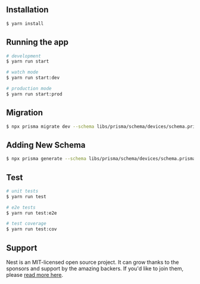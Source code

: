 ## Installation

```bash
$ yarn install
```

## Running the app

```bash
# development
$ yarn run start

# watch mode
$ yarn run start:dev

# production mode
$ yarn run start:prod
```
## Migration

```bash
$ npx prisma migrate dev --schema libs/prisma/schema/devices/schema.prisma
```
<!-- Note: devices is an example -->

## Adding New Schema

```bash
$ npx prisma generate --schema libs/prisma/schema/devices/schema.prisma  
```
<!-- Note: devices is an example -->

## Test

```bash
# unit tests
$ yarn run test

# e2e tests
$ yarn run test:e2e

# test coverage
$ yarn run test:cov
```

## Support

Nest is an MIT-licensed open source project. It can grow thanks to the sponsors and support by the amazing backers. If you'd like to join them, please [read more here](https://docs.nestjs.com/support).
